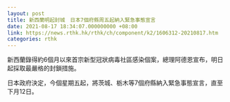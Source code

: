 ```yaml
---
layout: post
title: 新西蘭明起封城　日本7個府縣周五起納入緊急事態宣言
date: 2021-08-17 18:34:07.000000000 +08:00
link: https://news.rthk.hk/rthk/ch/component/k2/1606312-20210817.htm
categories: rthk
---
```


新西蘭錄得約6個月以來首宗新型冠狀病毒社區感染個案，總理阿德恩宣布，明日起採取最嚴格的封鎖措施。

日本政府決定，今個星期五起，將茨城、栃木等7個府縣納入緊急事態宣言，直至下月12日。
